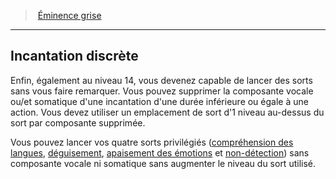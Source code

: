 ﻿---
!GenericItem
Name: Incantation discrète
Id: wizard_eminence_hd.md#incantation-discrète
ParentLink: wizard_eminence_hd.md#Éminence-grise
ParentName: Éminence grise
NameLevel: 2
Attributes: {}
AttributesDictionary: >+
  {}

---
> [Éminence grise](hd_wizard_eminence.md)

---

## Incantation discrète

Enfin, également au niveau 14, vous devenez capable de lancer des sorts sans vous faire remarquer. Vous pouvez supprimer la composante vocale ou/et somatique d'une incantation d'une durée inférieure ou égale à une action. Vous devez utiliser un emplacement de sort d'1 niveau au-dessus du sort par composante supprimée.

Vous pouvez lancer vos quatre sorts privilégiés ([compréhension des langues](hd_spells_comprehension_des_langues.md), [déguisement](hd_spells_deguisement.md), [apaisement des émotions](hd_spells_apaisement_des_emotions.md) et [non-détection](hd_spells_non_detection.md)) sans composante vocale ni somatique sans augmenter le niveau du sort utilisé.

